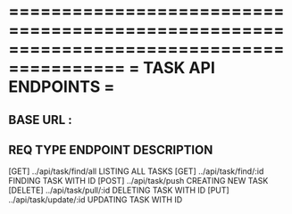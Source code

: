 =========================================================================================
=                                        TASK API ENDPOINTS                             =
=========================================================================================
BASE URL : 
-------------------------------------------------------------------
REQ TYPE        ENDPOINT                    DESCRIPTION
-------------------------------------------------------------------
[GET]           ../api/task/find/all        LISTING ALL TASKS
[GET]           ../api/task/find/:id        FINDING TASK WITH ID
[POST]          ../api/task/push            CREATING NEW TASK
[DELETE]        ../api/task/pull/:id        DELETING TASK WITH ID
[PUT]           ../api/task/update/:id      UPDATING TASK WITH ID